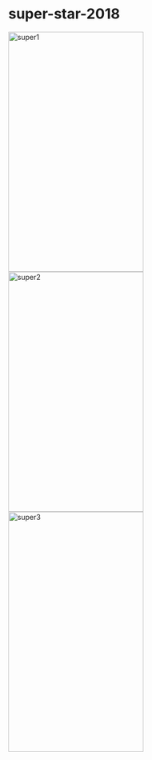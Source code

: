 # super-star-2018

<img src="https://farm5.staticflickr.com/4832/44437298220_63e44e6c1b_b.jpg" width="270" height="480" alt="super1"> <img src="https://farm5.staticflickr.com/4824/45530729804_7689594ffa_b.jpg" width="270" height="480" alt="super2"> <img src="https://farm2.staticflickr.com/1954/44437298390_784b9feaa3_b.jpg" width="270" height="480" alt="super3">
